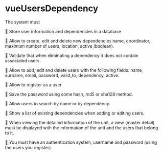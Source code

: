 # vueUsersDependency

The system must

 Store user information and dependencies in a database

 Allow to create, edit and delete new dependencies name, coordinator, maximum number of users, location, active (boolean).

 Validate that when eliminating a dependency it does not contain associated users.

 Allow to add, edit and delete users with the following fields: name, surname, email, password, valid_to, dependency, active.

 Allow to register as a user.

 Save the password using some hash, md5 or sha128 method.

 Allow users to search by name or by dependency.

 Show a list of existing dependencies when adding or editing users.

 When viewing the detailed information of the unit, a view (master detail) must be displayed with the information of the unit and the users that belong to it.

 You must have an authentication system, username and password (using the users you register).
